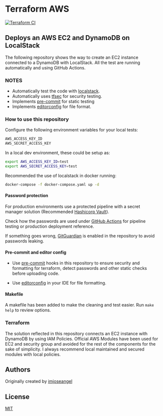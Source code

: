 # Terraform AWS

[![Terraform CI](https://github.com/imjoseangel/terraform-aws/actions/workflows/terraform.yml/badge.svg)](https://github.com/imjoseangel/terraform-aws/actions/workflows/terraform.yml)

## Deploys an AWS EC2 and DynamoDB on LocalStack

The following repository shows the way to create an EC2 instance connected to a DynamoDB with LocalStack. All the test are running automatically and using GitHub Actions.

### NOTES

* Automatically test the code with [localstack](https://github.com/localstack/localstack).
* Automatically uses [tfsec](https://github.com/tfsec/tfsec) for security testing.
* Implements [pre-commit](https://pre-commit.com/)  for static testing
* Implements [editorconfig](https://editorconfig.org/) for file format.

### How to use this repository

Configure the following environment variables for your local tests:

```bash
AWS_ACCESS_KEY_ID
AWS_SECRET_ACCESS_KEY
```

In a local dev environment, these could be setup as:

```bash
export AWS_ACCESS_KEY_ID=test
export AWS_SECRET_ACCESS_KEY=test
```

Recommended the use of localstack in docker running:

```bash
docker-compose -f docker-compose.yaml up -d
```

#### Password protection

For production environments use a protected pipeline with a secret manager solution (Recommended [Hashicorp Vault](https://www.vaultproject.io/)).

Check how the passwords are used under [GitHub Actions](.github/workflows/terraform.yml) for pipeline testing or production deployment reference.

If something goes wrong, [GitGuardian](https://github.com/GitGuardian) is enabled in the repository to avoid passwords leaking.

#### Pre-commit and editor config

* Use [pre-commit](https://pre-commit.com/) hooks in this repository to ensure security and formatting for terraform, detect passwords and other static checks before uploading code.

* Use [editorconfig](https://editorconfig.org/) in your IDE for file formatting.

#### Makefile

A makefile has been added to make the cleaning and test easier. Run `make help` to review options.

### Terraform

The solution reflected in this repository connects an EC2 instance with DynamoDB by using IAM Policies. Official AWS Modules have been used for EC2 and security group and avoided for the rest of the components for the sake of simplicity. I always recommend local maintained and secured modules with local policies.

## Authors

Originally created by [imjoseangel](http://github.com/imjoseangel)

## License

[MIT](LICENSE)
